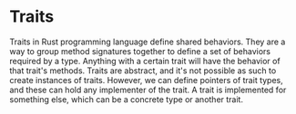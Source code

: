 # Traits

Traits in Rust programming language define shared behaviors. They are a way to group method signatures together to define a set of behaviors required by a type. Anything with a certain trait will have the behavior of that trait's methods. Traits are abstract, and it's not possible as such to create instances of traits. However, we can define pointers of trait types, and these can hold any implementer of the trait. A trait is implemented for something else, which can be a concrete type or another trait.